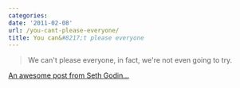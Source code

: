```yaml
---
categories:
date: '2011-02-08'
url: /you-cant-please-everyone/
title: You can&#8217;t please everyone
---
```


<blockquote>We can't please everyone, in fact, we're not even going to try.</blockquote>

<a href="http://sethgodin.typepad.com/seths_blog/2011/02/pleasing.html">An awesome post from Seth Godin...</a>